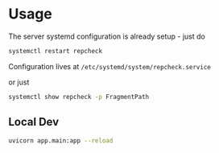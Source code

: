 # Usage

The server systemd configuration is already setup - just do
```bash
systemctl restart repcheck
```

Configuration lives at `/etc/systemd/system/repcheck.service`

or just

```bash
systemctl show repcheck -p FragmentPath
```


## Local Dev
```bash
uvicorn app.main:app --reload
```